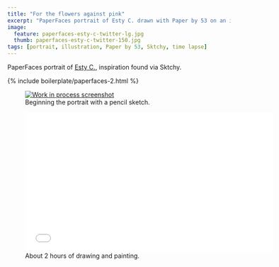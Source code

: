 ```yaml
---
title: "For the flowers against pink"
excerpt: "PaperFaces portrait of Esty C. drawn with Paper by 53 on an iPad."
image: 
  feature: paperfaces-esty-c-twitter-lg.jpg
  thumb: paperfaces-esty-c-twitter-150.jpg
tags: [portrait, illustration, Paper by 53, Sktchy, time lapse]
---
```


PaperFaces portrait of <a href="http://sktchy.com/WfStFC">Esty C.</a>, inspiration found via Sktchy.

{% include boilerplate/paperfaces-2.html %}

<figure>
	<a href="{{ site.url }}/images/paperfaces-esty-c-process-1-lg.jpg"><img src="{{ site.url }}/images/paperfaces-esty-c-process-1-750.jpg" alt="Work in process screenshot"></a>
	<figcaption>Beginning the portrait with a pencil sketch.</figcaption>
</figure>

<figure>
	<iframe width="560" height="315" src="//www.youtube.com/embed/aoELcBcOAo4" frameborder="0"> </iframe>
	<figcaption>About 2 hours of drawing and painting.</figcaption>
</figure>
